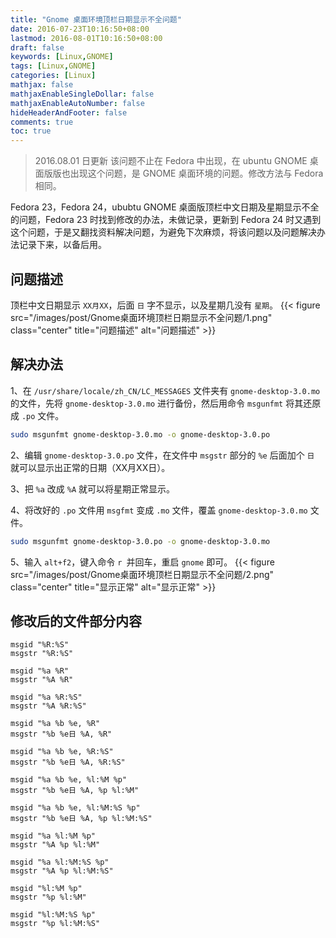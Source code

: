 ```yaml
---
title: "Gnome 桌面环境顶栏日期显示不全问题"
date: 2016-07-23T10:16:50+08:00
lastmod: 2016-08-01T10:16:50+08:00
draft: false
keywords: [Linux,GNOME]
tags: [Linux,GNOME]
categories: [Linux]
mathjax: false
mathjaxEnableSingleDollar: false
mathjaxEnableAutoNumber: false
hideHeaderAndFooter: false
comments: true
toc: true
---
```


>2016.08.01 日更新
>该问题不止在 Fedora 中出现，在 ubuntu GNOME 桌面版版也出现这个问题，是 GNOME 桌面环境的问题。修改方法与 Fedora 相同。

Fedora 23，Fedora 24，ububtu GNOME 桌面版顶栏中文日期及星期显示不全的问题，Fedora 23 时找到修改的办法，未做记录，更新到 Fedora 24 时又遇到这个问题，于是又翻找资料解决问题，为避免下次麻烦，将该问题以及问题解决办法记录下来，以备后用。

<!--more-->

## 问题描述
顶栏中文日期显示 `XX月XX`，后面 `日` 字不显示，以及星期几没有 `星期`。
{{< figure src="/images/post/Gnome桌面环境顶栏日期显示不全问题/1.png" class="center" title="问题描述" alt="问题描述" >}}

## 解决办法
1、在 `/usr/share/locale/zh_CN/LC_MESSAGES` 文件夹有 `gnome-desktop-3.0.mo` 的文件，先将 `gnome-desktop-3.0.mo` 进行备份，然后用命令 `msgunfmt` 将其还原成 `.po` 文件。

```bash
sudo msgunfmt gnome-desktop-3.0.mo -o gnome-desktop-3.0.po
```

2、编辑 `gnome-desktop-3.0.po` 文件，在文件中 `msgstr` 部分的 `%e` 后面加个 `日` 就可以显示出正常的日期（XX月XX日）。

3、把 `%a` 改成 `%A` 就可以将星期正常显示。

4、将改好的 `.po` 文件用 `msgfmt` 变成 `.mo` 文件，覆盖 `gnome-desktop-3.0.mo` 文件。

```bash
sudo msgunfmt gnome-desktop-3.0.po -o gnome-desktop-3.0.mo
```

5、输入 `alt+f2`，键入命令 `r `并回车，重启 `gnome` 即可。
{{< figure src="/images/post/Gnome桌面环境顶栏日期显示不全问题/2.png" class="center" title="显示正常" alt="显示正常" >}}

## 修改后的文件部分内容

```
msgid "%R:%S"
msgstr "%R:%S"

msgid "%a %R"
msgstr "%A %R"

msgid "%a %R:%S"
msgstr "%A %R:%S"

msgid "%a %b %e, %R"
msgstr "%b %e日 %A, %R"

msgid "%a %b %e, %R:%S"
msgstr "%b %e日 %A, %R:%S"

msgid "%a %b %e, %l:%M %p"
msgstr "%b %e日 %A, %p %l:%M"

msgid "%a %b %e, %l:%M:%S %p"
msgstr "%b %e日 %A, %p %l:%M:%S"

msgid "%a %l:%M %p"
msgstr "%A %p %l:%M"

msgid "%a %l:%M:%S %p"
msgstr "%A %p %l:%M:%S"

msgid "%l:%M %p"
msgstr "%p %l:%M"

msgid "%l:%M:%S %p"
msgstr "%p %l:%M:%S"
```
